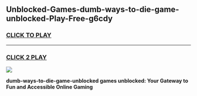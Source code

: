 
## Unblocked-Games-dumb-ways-to-die-game-unblocked-Play-Free-g6cdy
<h3>
<a href="https://premium76.site?title=dumb-ways-to-die-game-unblocked&ref=18A1">CLICK TO PLAY</a></h3>
<hr>

<h3>
<a href="https://premium76.site?title=dumb-ways-to-die-game-unblocked&ref=18A1">CLICK 2 PLAY</a>
  
</h3>

<a href="https://premium76.site?title=dumb-ways-to-die-game-unblocked&ref=18A1"><img src="https://clearcache.store/games.png"></a>


**dumb-ways-to-die-game-unblocked games unblocked: Your Gateway to Fun and Accessible Online Gaming**
